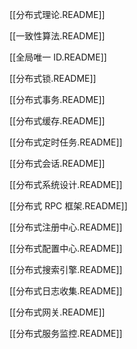 [[分布式理论.README]]

[[一致性算法.README]]

[[全局唯一 ID.README]]

[[分布式锁.README]]

[[分布式事务.README]]

[[分布式缓存.README]]

[[分布式定时任务.README]]

[[分布式会话.README]]

[[分布式系统设计.README]]

[[分布式 RPC 框架.README]]

[[分布式注册中心.README]]

[[分布式配置中心.README]]

[[分布式搜索引擎.README]]

[[分布式日志收集.README]]

[[分布式网关.README]]

[[分布式服务监控.README]]